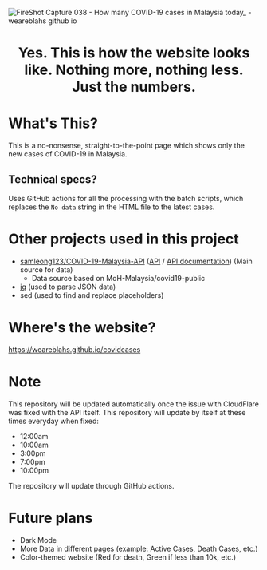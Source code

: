 ![FireShot Capture 038 - How many COVID-19 cases in Malaysia today_ - weareblahs github io](https://user-images.githubusercontent.com/37889443/154784214-d9cf58b3-ee59-4555-a28a-20ec26e04e9a.png)
<h1 style="text-align: center;">Yes. This is how the website looks like. Nothing more, nothing less. Just the numbers.</h1>

# What's This?
This is a no-nonsense, straight-to-the-point page which shows only the new cases of COVID-19 in Malaysia.
## Technical specs?
Uses GitHub actions for all the processing with the batch scripts, which replaces the `No data` string in the HTML file to the latest cases.
# Other projects used in this project
 - [samleong123/COVID-19-Malaysia-API](https://github.com/samleong123/COVID-19-Malaysia-API) ([API](https://covid-19.samsam123.name.my/api/cases?date=latest) / [API documentation](https://covid-19.samsam123.name.my/api.html)) (Main source for data)
   - Data source based on MoH-Malaysia/covid19-public
 - [jq](https://github.com/stedolan/jq) (used to parse JSON data)
 - sed (used to find and replace placeholders)

# Where's the website?
https://weareblahs.github.io/covidcases

# Note
This repository will be updated automatically once the issue with CloudFlare was fixed with the API itself. This repository will update by itself at these times everyday when fixed:
 - 12:00am
 - 10:00am
 - 3:00pm
 - 7:00pm
 - 10:00pm

The repository will update through GitHub actions.

# Future plans
 - Dark Mode
 - More Data in different pages (example: Active Cases, Death Cases, etc.)
 - Color-themed website (Red for death, Green if less than 10k, etc.)
